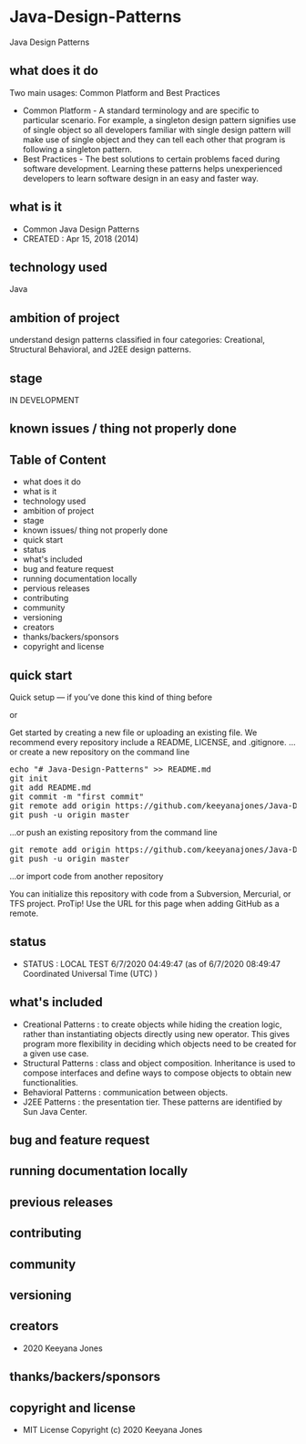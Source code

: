 # Java-Design-Patterns
Java Design Patterns

## what does it do
Two main usages: Common Platform and Best Practices

+ Common Platform - A standard terminology and are specific to particular scenario. For example, a singleton design pattern signifies use of single object so all developers familiar with single design pattern will make use of single object and they can tell each other that program is following a singleton pattern.
+ Best Practices - The best solutions to certain problems faced during software development. Learning these patterns helps unexperienced developers to learn software design in an easy and faster way.

## what is it
- Common Java Design Patterns
- CREATED : Apr 15, 2018 (2014)

## technology used
Java 

## ambition of project
understand design patterns classified in four categories: Creational, Structural Behavioral, and J2EE design patterns.

## stage
IN DEVELOPMENT

## known issues / thing not properly done 

## Table of Content
- what does it do 
- what is it
- technology used
- ambition of project
- stage
- known issues/ thing not properly done
- quick start
- status
- what's included
- bug and feature request
- running documentation locally
- pervious releases
- contributing
- community 
- versioning
- creators
- thanks/backers/sponsors
- copyright and license

## quick start
Quick setup — if you’ve done this kind of thing before

or

Get started by creating a new file or uploading an existing file. We recommend every repository include a README, LICENSE, and .gitignore.
…or create a new repository on the command line

<pre>
echo "# Java-Design-Patterns" >> README.md
git init
git add README.md
git commit -m "first commit"
git remote add origin https://github.com/keeyanajones/Java-Design-Patterns.git
git push -u origin master
</pre>                

…or push an existing repository from the command line

<pre>
git remote add origin https://github.com/keeyanajones/Java-Design-Patterns.git
git push -u origin master
</pre>

…or import code from another repository

You can initialize this repository with code from a Subversion, Mercurial, or TFS project.
ProTip! Use the URL for this page when adding GitHub as a remote. 

## status
- STATUS : LOCAL TEST 6/7/2020 04:49:47 (as of 6/7/2020 08:49:47 Coordinated Universal Time (UTC) )

## what's included
- Creational Patterns : 
to create objects while hiding the creation logic, rather than instantiating objects directly using new operator. This gives program more flexibility in deciding which objects need to be created for a given use case.
- Structural Patterns : 
class and object composition. Inheritance is used to compose interfaces and define ways to compose objects to obtain new functionalities.
- Behavioral Patterns : 
communication between objects.
- J2EE Patterns : 
the presentation tier. These patterns are identified by Sun Java Center.
         
## bug and feature request

## running documentation locally

## previous releases

## contributing
  
## community
 
## versioning

## creators
 - 2020 Keeyana Jones

## thanks/backers/sponsors

## copyright and license 
 - MIT License Copyright (c) 2020 Keeyana Jones
